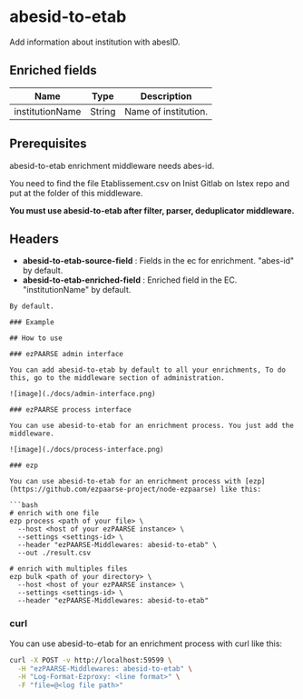 # abesid-to-etab

Add information about institution with abesID.

## Enriched fields

| Name | Type | Description |
| --- | --- | --- |
| institutionName | String | Name of institution. |

## Prerequisites

abesid-to-etab enrichment middleware needs abes-id.

You need to find the file Etablissement.csv on Inist Gitlab on Istex repo and put at the folder of this middleware.

**You must use abesid-to-etab after filter, parser, deduplicator middleware.**

## Headers

+ **abesid-to-etab-source-field** : Fields in the ec for enrichment. "abes-id" by default.
+ **abesid-to-etab-enriched-field** : Enriched field in the EC. "institutionName" by default.
```
By default.

### Example

## How to use

### ezPAARSE admin interface

You can add abesid-to-etab by default to all your enrichments, To do this, go to the middleware section of administration.

![image](./docs/admin-interface.png)

### ezPAARSE process interface

You can use abesid-to-etab for an enrichment process. You just add the middleware.

![image](./docs/process-interface.png)

### ezp

You can use abesid-to-etab for an enrichment process with [ezp](https://github.com/ezpaarse-project/node-ezpaarse) like this:

```bash
# enrich with one file
ezp process <path of your file> \
  --host <host of your ezPAARSE instance> \
  --settings <settings-id> \
  --header "ezPAARSE-Middlewares: abesid-to-etab" \
  --out ./result.csv

# enrich with multiples files
ezp bulk <path of your directory> \
  --host <host of your ezPAARSE instance> \
  --settings <settings-id> \
  --header "ezPAARSE-Middlewares: abesid-to-etab" 

```

### curl

You can use abesid-to-etab for an enrichment process with curl like this:

```bash
curl -X POST -v http://localhost:59599 \
  -H "ezPAARSE-Middlewares: abesid-to-etab" \
  -H "Log-Format-Ezproxy: <line format>" \
  -F "file=@<log file path>"

```